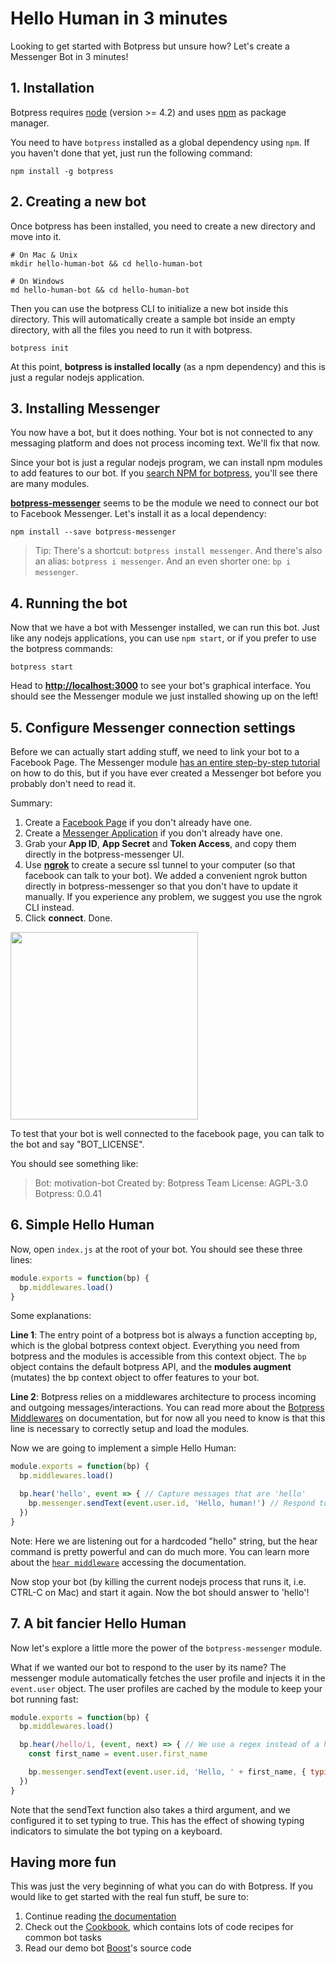 # Hello Human in 3 minutes

Looking to get started with Botpress but unsure how? Let's create a Messenger Bot in 3 minutes!

## 1. Installation

Botpress requires [node](https://nodejs.org) (version >= 4.2) and uses [npm](https://www.npmjs.com) as package manager.

You need to have `botpress` installed as a global dependency using `npm`. If you haven't done that yet, just run the following command:

```
npm install -g botpress
```

## 2. Creating a new bot

Once botpress has been installed, you need to create a new directory and move into it.

```
# On Mac & Unix
mkdir hello-human-bot && cd hello-human-bot

# On Windows
md hello-human-bot && cd hello-human-bot
```

Then you can use the botpress CLI to initialize a new bot inside this directory. This will automatically create a sample bot inside an empty directory, with all the files you need to run it with botpress.

```
botpress init
```

At this point, **botpress is installed locally** (as a npm dependency) and this is just a regular nodejs application.

## 3. Installing Messenger

You now have a bot, but it does nothing. Your bot is not connected to any messaging platform and does not process incoming text. We'll fix that now.

Since your bot is just a regular nodejs program, we can install npm modules to add features to our bot. If you [search NPM for botpress](https://www.npmjs.com/search?q=botpress), you'll see there are many modules.

[**botpress-messenger**](https://github.com/botpress/botpress-messenger) seems to be the module we need to connect our bot to Facebook Messenger. Let's install it as a local dependency:

```
npm install --save botpress-messenger
```

> Tip: There's a shortcut: `botpress install messenger`. And there's also an alias: `botpress i messenger`. And an even shorter one: `bp i messenger`.

## 4. Running the bot

Now that we have a bot with Messenger installed, we can run this bot. Just like any nodejs applications, you can use `npm start`, or if you prefer to use the botpress commands:

```
botpress start
```

Head to [**http://localhost:3000**](http://localhost:3000) to see your bot's graphical interface. You should see the Messenger module we just installed showing up on the left!

## 5. Configure Messenger connection settings

Before we can actually start adding stuff, we need to link your bot to a Facebook Page. The Messenger module [has an entire step-by-step tutorial](https://github.com/botpress/botpress-messenger#get-started) on how to do this, but if you have ever created a Messenger bot before you probably don't need to read it.

Summary:

1. Create a [Facebook Page](https://www.facebook.com/pages/create) if you don't already have one.
2. Create a [Messenger Application](https://developers.facebook.com/) if you don't already have one. 
3. Grab your **App ID**, **App Secret** and **Token Access**, and copy them directly in the botpress-messenger UI.
4. Use [**ngrok**](https://ngrok.com/) to create a secure ssl tunnel to your computer (so that facebook can talk to your bot). We added a convenient ngrok button directly in botpress-messenger so that you don't have to update it manually. If you experience any problem, we suggest you use the ngrok CLI instead.
5. Click **connect**. Done.

<img src='https://raw.githubusercontent.com/botpress/botpress/master/assets/screenshot-connexion-settings.png' height=300px />

To test that your bot is well connected to the facebook page, you can talk to the bot and say "BOT_LICENSE".

You should see something like:

> Bot: motivation-bot
> Created by: Botpress Team
> License: AGPL-3.0
> Botpress: 0.0.41

## 6. Simple Hello Human

Now, open `index.js` at the root of your bot. You should see these three lines:

```js
module.exports = function(bp) {
  bp.middlewares.load()
}
```

Some explanations:

**Line 1**: The entry point of a botpress bot is always a function accepting `bp`, which is the global botpress context object. Everything you need from botpress and the modules is accessible from this context object. The `bp` object contains the default botpress API, and the **modules augment** (mutates) the bp context object to offer features to your bot.

**Line 2**: Botpress relies on a middlewares architecture to process incoming and outgoing messages/interactions. You can read more about the [Botpress Middlewares](https://docs.botpress.io/creating-your-bot/understanding-the-middlewares.html) on documentation, but for now all you need to know is that this line is necessary to correctly setup and load the modules.

Now we are going to implement a simple Hello Human:

```js
module.exports = function(bp) {
  bp.middlewares.load()

  bp.hear('hello', event => { // Capture messages that are 'hello'
    bp.messenger.sendText(event.user.id, 'Hello, human!') // Respond to the user with 'Hello, human!'
  })
}
```

Note: Here we are listening out for a hardcoded "hello" string, but the hear command is pretty powerful and can do much more. You can learn more about the [`hear middleware`](creating-your-bot/how-to-use-the-hear-middleware.md) accessing the documentation.

Now stop your bot (by killing the current nodejs process that runs it, i.e. CTRL-C on Mac) and start it again. Now the bot should answer to 'hello'!

## 7. A bit fancier Hello Human

Now let's explore a little more the power of the `botpress-messenger` module.

What if we wanted our bot to respond to the user by its name? The messenger module automatically fetches the user profile and injects it in the `event.user` object. The user profiles are cached by the module to keep your bot running fast:

```js
module.exports = function(bp) {
  bp.middlewares.load()

  bp.hear(/hello/i, (event, next) => { // We use a regex instead of a hardcoded string
    const first_name = event.user.first_name

    bp.messenger.sendText(event.user.id, 'Hello, ' + first_name, { typing: true })
  })
}
```

Note that the sendText function also takes a third argument, and we configured it to set typing to true. This has the effect of showing typing indicators to simulate the bot typing on a keyboard.

## Having more fun

This was just the very beginning of what you can do with Botpress. If you would like to get started with the real fun stuff, be sure to:

1. Continue reading [the documentation](how-botpress-works.md)
2. Check out the [Cookbook](https://github.com/botpress/cookbook), which contains lots of code recipes for common bot tasks
3. Read our demo bot [Boost](https://github.com/botpress/Boost)'s source code